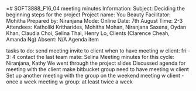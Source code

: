 =# SOFT3888_F16_04 meeting minutes 
Information:
Subject: Deciding the beginning steps for the project
Project name: You Beauty
Facilitator: Mohitha
Prepared by: Niranjana
Mode: Online
Date: 7th August
Time: 2-3
Attendees: Katholiki Kritharides, Mohitha Mohan, Niranjana Saxena, Oydan Khan, Claudia Choi, Selina Thai, Henry Lo, Clients (Clarence Cheah, Amanda Ng)
Absent: N/A
Agenda item

tasks to do: send meeting invite to client
when to have meeting w client: fri - 3: 4
contact the last team mate: Selina
Meeting minutes for this cycle: Niranjana, Kathy
We went through the project slides
Discussed agenda for meeting with the client
make bitbucket group
need to have meeting w client
Set up another meeting with the group on the weekend
meeting w client - once a week
meeting w group: at least twice a week
